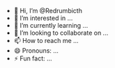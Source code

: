 - 👋 Hi, I’m @Redrumbicth
- 👀 I’m interested in ...
- 🌱 I’m currently learning ...
- 💞️ I’m looking to collaborate on ...
- 📫 How to reach me ...
- 😄 Pronouns: ...
- ⚡ Fun fact: ...

<!---
Redrumbicth/Redrumbicth is a ✨ special ✨ repository because its `README.md` (this file) appears on your GitHub profile.
You can click the Preview link to take a look at your changes.
--->
